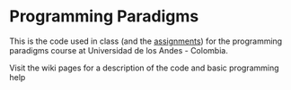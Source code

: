 # Programming Paradigms 

This is the code used in class (and the [assignments](https://classroom.github.com/classrooms/47404397-uniandesmisis-programmingparadigms)) for the programming paradigms course at Universidad de los Andes - Colombia.

Visit the wiki pages for a description of the code and basic programming help

